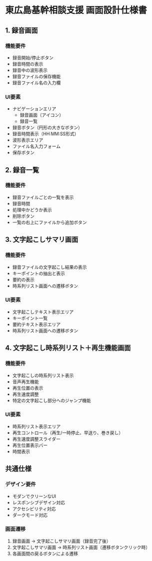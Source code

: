 # 東広島基幹相談支援 画面設計仕様書

## 1. 録音画面

### 機能要件
- 録音開始/停止ボタン
- 録音時間の表示
- 録音中の波形表示
- 録音ファイルの保存機能
- 録音ファイル名の入力欄

### UI要素
- ナビゲーションエリア
  - 録音画面（アイコン）
  - 録音一覧
- 録音ボタン（円形の大きなボタン）
- 録音時間表示（HH:MM:SS形式）
- 波形表示エリア
- ファイル名入力フォーム
- 保存ボタン


## 2. 録音一覧

### 機能要件
- 録音ファイルごとの一覧を表示
- 録音時間
- 処理中かどうか表示
- 削除ボタン
- 一覧の右上にファイルから追加ボタン

## 3. 文字起こしサマリ画面

### 機能要件
- 録音ファイルの文字起こし結果の表示
- キーポイントの抽出と表示
- 要約の表示
- 時系列リスト画面への遷移ボタン

### UI要素
- 文字起こしテキスト表示エリア
- キーポイント一覧
- 要約テキスト表示エリア
- 時系列リスト画面への遷移ボタン

## 4. 文字起こし時系列リスト＋再生機能画面

### 機能要件
- 文字起こしの時系列リスト表示
- 音声再生機能
- 再生位置の表示
- 再生速度調整
- 特定の文字起こし部分へのジャンプ機能

### UI要素
- 時系列リスト表示エリア
- 再生コントロール（再生/一時停止、早送り、巻き戻し）
- 再生速度調整スライダー
- 再生位置表示バー
- 時間表示

## 共通仕様

### デザイン要件
- モダンでクリーンなUI
- レスポンシブデザイン対応
- アクセシビリティ対応
- ダークモード対応


### 画面遷移
1. 録音画面 → 文字起こしサマリ画面（録音完了後）
2. 文字起こしサマリ画面 → 時系列リスト画面（遷移ボタンクリック時）
3. 各画面間の戻るボタンによる遷移
